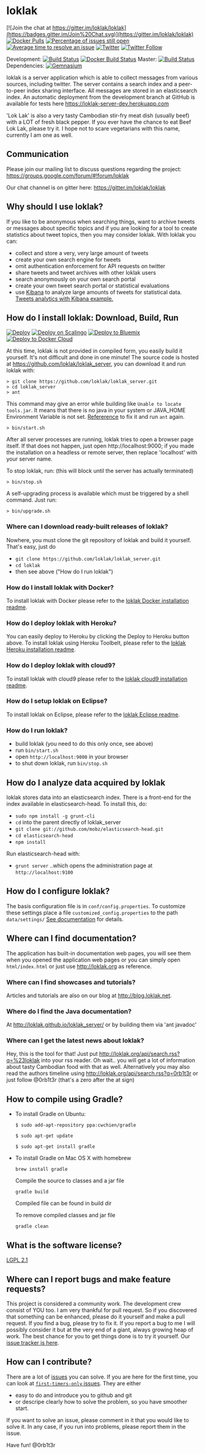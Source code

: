 # loklak
[![Join the chat at https://gitter.im/loklak/loklak](https://badges.gitter.im/Join%20Chat.svg)](https://gitter.im/loklak/loklak)
[![Docker Pulls](https://img.shields.io/docker/pulls/mariobehling/loklak.svg?maxAge=2592000?style=flat-square)](https://hub.docker.com/r/mariobehling/loklak/)
[![Percentage of issues still open](http://isitmaintained.com/badge/open/loklak/loklak_server.svg)](http://isitmaintained.com/project/loklak/loklak_server "Percentage of issues still open")
[![Average time to resolve an issue](http://isitmaintained.com/badge/resolution/loklak/loklak_server.svg)](http://isitmaintained.com/project/loklak/loklak_server "Average time to resolve an issue")
[![Twitter](https://img.shields.io/twitter/url/http/shields.io.svg?style=social)](https://twitter.com/intent/tweet?text=Wow%20Check%20Loklak%20on%20@gitHub%20@loklak_app%20@lklknt:%20https://github.com/loklak/loklak_server%20&url=%5Bobject%20Object%5D)
[![Twitter Follow](https://img.shields.io/twitter/follow/lklknt.svg?style=social&label=Follow&maxAge=2592000?style=flat-square)](https://twitter.com/lklknt)

Development: [![Build Status](https://travis-ci.org/loklak/loklak_server.svg?branch=development)](https://travis-ci.org/loklak/loklak_server) [![Docker Build Status](https://img.shields.io/docker/build/jrottenberg/ffmpeg.svg)](https://hub.docker.com/r/mariobehling/loklak/builds/)
Master: [![Build Status](https://travis-ci.org/loklak/loklak_server.svg?branch=master)](https://travis-ci.org/loklak/loklak_server)
Dependencies: [![Gemnasium](https://img.shields.io/gemnasium/mathiasbynens/he.svg)](https://gemnasium.com/loklak)

loklak is a server application which is able to collect messages from various sources, including twitter. The server contains a search index and a peer-to-peer index sharing interface. All messages are stored in an elasticsearch index. An automatic deployment from the development branch at GitHub is available for tests here https://loklak-server-dev.herokuapp.com

'Lok Lak' is also a very tasty Cambodian stir-fry meat dish (usually beef) with a LOT of fresh black pepper. If you ever have the chance to eat Beef Lok Lak, please try it. I hope not to scare vegetarians with this name, currently I am one as well.

## Communication

Please join our mailing list to discuss questions regarding the project: https://groups.google.com/forum/#!forum/loklak

Our chat channel is on gitter here: https://gitter.im/loklak/loklak

## Why should I use loklak?

If you like to be anonymous when searching things, want to archive tweets or messages about specific topics and if you are looking for a tool to create statistics about tweet topics, then you may consider loklak. With loklak you can:

- collect and store a very, very large amount of tweets
- create your own search engine for tweets
- omit authentication enforcement for API requests on twitter
- share tweets and tweet archives with other loklak users
- search anonymously on your own search portal
- create your own tweet search portal or statistical evaluations
- use [Kibana](https://github.com/elastic/kibana) to analyze large amounts of tweets for statistical data. [Tweets analytics with Kibana example.](http://blog.loklak.net/tweet-analytics-with-loklak-and-kibana-as-a-search-front-end/)

## How do I install loklak: Download, Build, Run

[![Deploy](https://www.herokucdn.com/deploy/button.svg)](https://heroku.com/deploy)
[![Deploy on Scalingo](https://cdn.scalingo.com/deploy/button.svg)](https://my.scalingo.com/deploy?source=https://github.com/loklak/loklak_server)
[![Deploy to Bluemix](https://bluemix.net/deploy/button.png)](https://bluemix.net/deploy?repository=https://github.com/loklak/loklak_server)
[![Deploy to Docker Cloud](https://files.cloud.docker.com/images/deploy-to-dockercloud.svg)](https://cloud.docker.com/stack/deploy/)

At this time, loklak is not provided in compiled form, you easily build it yourself. It's not difficult and done in one minute! The source code is hosted at https://github.com/loklak/loklak_server, you can download it and run loklak with:

    > git clone https://github.com/loklak/loklak_server.git
    > cd loklak_server
    > ant

This command may give an error while building like `Unable to locate tools.jar`.
It means that there is no java in your system or JAVA_HOME Environment Variable is not set. [Refererence](https://www.digitalocean.com/community/tutorials/how-to-install-java-on-ubuntu-with-apt-get) to fix it and run `ant` again.

    > bin/start.sh

After all server processes are running, loklak tries to open a browser page itself. If that does not happen, just open http://localhost:9000; if you made the installation on a headless or remote server, then replace 'localhost' with your server name.

To stop loklak, run: (this will block until the server has actually terminated)

    > bin/stop.sh

A self-upgrading process is available which must be triggered by a shell command. Just run:

    > bin/upgrade.sh

### Where can I download ready-built releases of loklak?

Nowhere, you must clone the git repository of loklak and build it yourself. That's easy, just do
- `git clone https://github.com/loklak/loklak_server.git`
- `cd loklak`
- then see above ("How do I run loklak")

### How do I install loklak with Docker?
To install loklak with Docker please refer to the [loklak Docker installation readme](/docs/installation/installation_docker.md).

### How do I deploy loklak with Heroku?
You can easily deploy to Heroku by clicking the Deploy to Heroku button above. To install loklak using Heroku Toolbelt, please refer to the [loklak Heroku installation readme](/docs/installation/installation_heroku.md).

### How do I deploy loklak with cloud9?
To install loklak with cloud9 please refer to the [loklak cloud9 installation readme](/docs/installation/installation_cloud9.md).

### How do I setup loklak on Eclipse?

To install loklak on Eclipse, please refer to the [loklak Eclipse readme](/docs/development/eclipseSetup.md).

### How do I run loklak?

- build loklak (you need to do this only once, see above)
- run `bin/start.sh`
- open `http://localhost:9000` in your browser
- to shut down loklak, run `bin/stop.sh`

## How do I analyze data acquired by loklak

loklak stores data into an elasticsearch index. There is a front-end
for the index available in elasticsearch-head. To install this, do:
- `sudo npm install -g grunt-cli`
- `cd` into the parent directly of loklak_server
- `git clone git://github.com/mobz/elasticsearch-head.git`
- `cd elasticsearch-head`
- `npm install`

Run elasticsearch-head with:
- `grunt server`
..which opens the administration page at `http://localhost:9100`

## How do I configure loklak?

The basis configuration file is in ```conf/config.properties```. To customize these settings place a file ```customized_config.properties``` to the path ```data/settings/```
[See documentation](http://dev.loklak.org/) for details.

## Where can I find documentation?

The application has built-in documentation web pages, you will see them when you opened the application web pages or you can simply open `html/index.html` or just use http://loklak.org as reference. 

### Where can I find showcases and tutorials?

Articles and tutorials are also on our blog at http://blog.loklak.net.

### Where do I find the Java documentation?

At http://loklak.github.io/loklak_server/ or by building them via 'ant javadoc'

### Where can I get the latest news about loklak?

Hey, this is the tool for that! Just put http://loklak.org/api/search.rss?q=%23loklak into your rss reader. Oh wait.. you will get a lot of information about tasty Cambodian food with that as well. Alternatively you may also read the authors timeline using http://loklak.org/api/search.rss?q=0rb1t3r or just follow @0rb1t3r (that's a zero after the at sign)

## How to compile using Gradle?
- To install Gradle on Ubuntu:

  ```
  $ sudo add-apt-repository ppa:cwchien/gradle

  $ sudo apt-get update

  $ sudo apt-get install gradle
  ```
- To install Gradle on Mac OS X with homebrew

  ```
  brew install gradle
  ```

  Compile the source to classes and a jar file

  ```
  gradle build
  ```

  Compiled file can be found in build dir
  
  To remove compiled classes and jar file

  ```
  gradle clean
  ```


## What is the software license?

[LGPL 2.1](https://www.gnu.org/licenses/old-licenses/lgpl-2.1)


## Where can I report bugs and make feature requests?

This project is considered a community work. The development crew consist of YOU too. I am very thankful for pull request. So if you discovered that something can be enhanced, please do it yourself and make a pull request. If you find a bug, please try to fix it. If you report a bug to me I will possibly consider it but at the very end of a giant, always growing heap of work. The best chance for you to get things done is to try it yourself. Our [issue tracker is here][issues].


## How can I contribute?

There are a lot of [issues][issues] you can solve.
If you are here for the first time, you can look at [`first-timers-only` issues][first-timers-issues].
They are either

- easy to do and introduce you to github and git
- or descripe clearly how to solve the problem, so you have smoother start.

If you want to solve an issue, please comment in it that you would like to solve it.
In any case, if you run into problems, please report them in the issue.


Have fun!
@0rb1t3r


[issues]: https://github.com/loklak/loklak_server/issues
[first-timers-issues]: https://github.com/loklak/loklak_server/issues?q=is%3Aissue+is%3Aopen+label%3Afirst-timers-only
